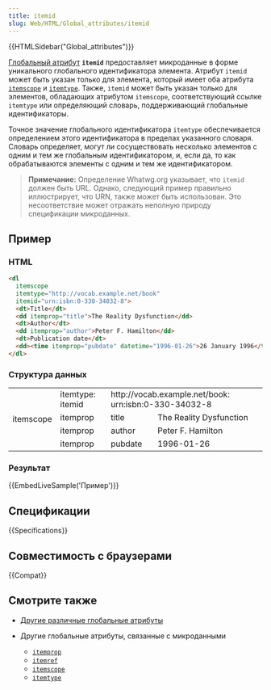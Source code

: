 ```yaml
---
title: itemid
slug: Web/HTML/Global_attributes/itemid
---
```


{{HTMLSidebar("Global_attributes")}}

[Глобальный атрибут](/ru/docs/Web/HTML/Global_attributes) **`itemid`** предоставляет микроданные в форме уникального глобального идентификатора элемента. Атрибут `itemid` может быть указан только для элемента, который имеет оба атрибута [`itemscope`](/ru/docs/Web/HTML/Global_attributes#itemscope) и [`itemtype`](/ru/docs/Web/HTML/Global_attributes#itemtype). Также, `itemid` может быть указан только для элементов, обладающих атрибутом `itemscope`, соответствующий ссылке `itemtype` или определяющий словарь, поддерживающий глобальные идентификаторы.

Точное значение глобального идентификатора `itemtype` обеспечивается определением этого идентификатора в пределах указанного словаря. Словарь определяет, могут ли сосуществовать несколько элементов с одним и тем же глобальным идентификатором, и, если да, то как обрабатываются элементы с одним и тем же идентификатором.

> **Примечание:** Определение Whatwg.org указывает, что `itemid` должен быть URL. Однако, следующий пример правильно иллюстрирует, что URN, также может быть использован. Это несоответствие может отражать неполную природу спецификации микроданных.

## Пример

### HTML

```html
<dl
  itemscope
  itemtype="http://vocab.example.net/book"
  itemid="urn:isbn:0-330-34032-8">
  <dt>Title</dt>
  <dd itemprop="title">The Reality Dysfunction</dd>
  <dt>Author</dt>
  <dd itemprop="author">Peter F. Hamilton</dd>
  <dt>Publication date</dt>
  <dd><time itemprop="pubdate" datetime="1996-01-26">26 January 1996</time></dd>
</dl>
```

### Структура данных

<table class="standard-table">
  <tbody>
    <tr>
      <td colspan="1" rowspan="14">itemscope</td>
      <td>itemtype: itemid</td>
      <td colspan="2" rowspan="1">
        http://vocab.example.net/book: urn:isbn:0-330-34032-8
      </td>
    </tr>
    <tr>
      <td>itemprop</td>
      <td>title</td>
      <td>The Reality Dysfunction</td>
    </tr>
    <tr>
      <td>itemprop</td>
      <td>author</td>
      <td>Peter F. Hamilton</td>
    </tr>
    <tr>
      <td>itemprop</td>
      <td>pubdate</td>
      <td>1996-01-26</td>
    </tr>
  </tbody>
</table>

### Результат

{{EmbedLiveSample('Пример')}}

## Спецификации

{{Specifications}}

## Совместимость с браузерами

{{Compat}}

## Смотрите также

- [Другие различные глобальные атрибуты](/ru/docs/Web/HTML/Global_attributes)
- Другие глобальные атрибуты, связанные с микроданными

  - [`itemprop`](/ru/docs/Web/HTML/Global_attributes#itemprop)
  - [`itemref`](/ru/docs/Web/HTML/Global_attributes#itemref)
  - [`itemscope`](/ru/docs/Web/HTML/Global_attributes#itemscope)
  - [`itemtype`](/ru/docs/Web/HTML/Global_attributes#itemtype)

